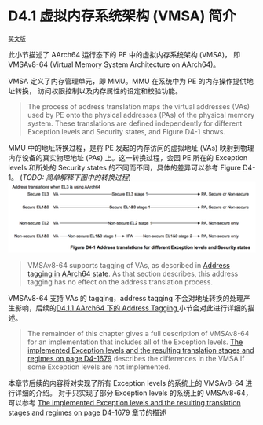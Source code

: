 
# D4.1 虚拟内存系统架构 (VMSA) 简介

[`英文版`](../../en/chapter_d4/d41_about_the_virtual_memory_system_architecture_v_.html)

此小节描述了 AArch64 运行态下的 PE 中的虚拟内存系统架构 (VMSA)，
即 VMSAv8-64 (Virtual Memory System Architecture on AArch64)。

VMSA 定义了内存管理单元，即 MMU。MMU 在系统中为 PE 的内存操作提供地址转换，
访问权限控制以及内存属性的设定和校验功能。

> The process of address translation maps the virtual addresses (VAs) used by 
 > PE onto the physical addresses (PAs) of the physical memory system. 
> These translations are defined independently for different Exception levels
 > and Security states, and Figure D4-1 shows.

MMU 中的地址转换过程，是将 PE 发起的内存访问的虚拟地址 (VAs)
映射到物理内存设备的真实物理地址 (PAs) 上。这一转换过程，会因 PE 所在的
Exception levels 和所处的 Security states 的不同而不同，具体的差异可以参考 Figure D4-1。
(*TODO: 简单解释下图中的转换过程*)
![](figure_d4_1.png)

> VMSAv8-64 supports tagging of VAs,
 >as described in [Address tagging in AArch64 state](todo.md).
> As that section describes,
 > this address tagging has no effect on the address translation process.

VMSAv8-64 支持 VAs 的 tagging，address tagging 不会对地址转换的处理产生影响，后续的[D4.1.1 AArch64 下的 Address Tagging ](d41_1_address_tagging_in_aarch64_state.md)小节会对此进行详细的描述。

> The remainder of this chapter gives a full description of VMSAv8-64
 > for an implementation that includes all of the Exception levels.
> [The implemented Exception levels and the resulting translation stages and regimes on
 >page D4-1679](todo.md) describes the differences in the VMSA
 > if some Exception levels are not implemented.
 
本章节后续的内容将对实现了所有 Exception levels 的系统上的 VMSAv8-64 进行详细的介绍。
对于只实现了部分 Exception levels 的系统上的 VMSAv8-64，可以参考
[The implemented Exception levels and the resulting translation stages and regimes on page D4-1679](todo.md) 
章节的描述
